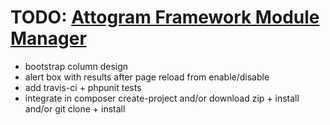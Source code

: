 # TODO: [Attogram Framework Module Manager](https://github.com/attogram/attogram-modulemanager)

* bootstrap column design
* alert box with results after page reload from enable/disable
* add travis-ci + phpunit tests
* integrate in composer create-project
  and/or download zip + install
  and/or git clone + install
